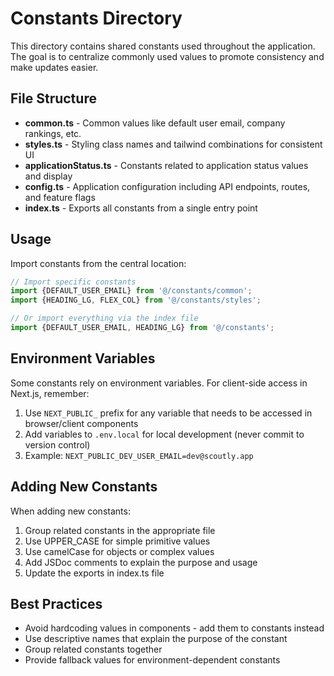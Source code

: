 # Constants Directory

This directory contains shared constants used throughout the application. The goal is to centralize commonly used values to promote consistency and make updates easier.

## File Structure

- **common.ts** - Common values like default user email, company rankings, etc.
- **styles.ts** - Styling class names and tailwind combinations for consistent UI
- **applicationStatus.ts** - Constants related to application status values and display
- **config.ts** - Application configuration including API endpoints, routes, and feature flags
- **index.ts** - Exports all constants from a single entry point

## Usage

Import constants from the central location:

```typescript
// Import specific constants
import {DEFAULT_USER_EMAIL} from '@/constants/common';
import {HEADING_LG, FLEX_COL} from '@/constants/styles';

// Or import everything via the index file
import {DEFAULT_USER_EMAIL, HEADING_LG} from '@/constants';
```

## Environment Variables

Some constants rely on environment variables. For client-side access in Next.js, remember:

1. Use `NEXT_PUBLIC_` prefix for any variable that needs to be accessed in browser/client components
2. Add variables to `.env.local` for local development (never commit to version control)
3. Example: `NEXT_PUBLIC_DEV_USER_EMAIL=dev@scoutly.app`

## Adding New Constants

When adding new constants:

1. Group related constants in the appropriate file
2. Use UPPER_CASE for simple primitive values
3. Use camelCase for objects or complex values
4. Add JSDoc comments to explain the purpose and usage
5. Update the exports in index.ts file

## Best Practices

- Avoid hardcoding values in components - add them to constants instead
- Use descriptive names that explain the purpose of the constant
- Group related constants together
- Provide fallback values for environment-dependent constants
